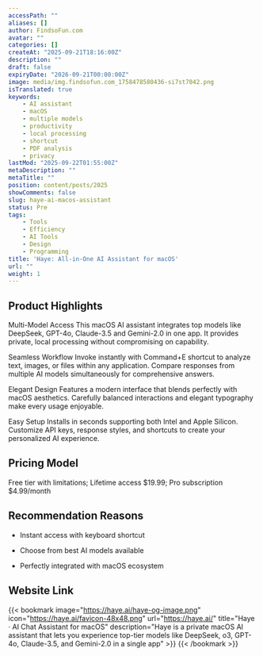 ```yaml
---
accessPath: ""
aliases: []
author: FindsoFun.com
avatar: ""
categories: []
createAt: "2025-09-21T18:16:00Z"
description: ""
draft: false
expiryDate: "2026-09-21T00:00:00Z"
image: media/img.findsofun.com_1758478580436-si7st7042.png
isTranslated: true
keywords:
    - AI assistant
    - macOS
    - multiple models
    - productivity
    - local processing
    - shortcut
    - PDF analysis
    - privacy
lastMod: "2025-09-22T01:55:00Z"
metaDescription: ""
metaTitle: ""
position: content/posts/2025
showComments: false
slug: haye-ai-macos-assistant
status: Pre
tags:
    - Tools
    - Efficiency
    - AI Tools
    - Design
    - Programming
title: 'Haye: All-in-One AI Assistant for macOS'
url: ""
weight: 1
---
```

## Product Highlights
Multi-Model Access
This macOS AI assistant integrates top models like DeepSeek, GPT-4o, Claude-3.5 and Gemini-2.0 in one app. It provides private, local processing without compromising on capability.

Seamless Workflow
Invoke instantly with Command+E shortcut to analyze text, images, or files within any application. Compare responses from multiple AI models simultaneously for comprehensive answers.

Elegant Design
Features a modern interface that blends perfectly with macOS aesthetics. Carefully balanced interactions and elegant typography make every usage enjoyable.

Easy Setup
Installs in seconds supporting both Intel and Apple Silicon. Customize API keys, response styles, and shortcuts to create your personalized AI experience.

## Pricing Model
<!--more-->Free tier with limitations; Lifetime access $19.99; Pro subscription $4.99/month

## Recommendation Reasons
- Instant access with keyboard shortcut

- Choose from best AI models available

- Perfectly integrated with macOS ecosystem

## Website Link
{{< bookmark image="https://haye.ai/haye-og-image.png" icon="https://haye.ai/favicon-48x48.png" url="https://haye.ai/" title="Haye · AI Chat Assistant for macOS" description="Haye is a private macOS AI assistant that lets you experience top-tier models like DeepSeek, o3, GPT-4o, Claude-3.5, and Gemini-2.0 in a single app" >}}
{{< /bookmark >}}

